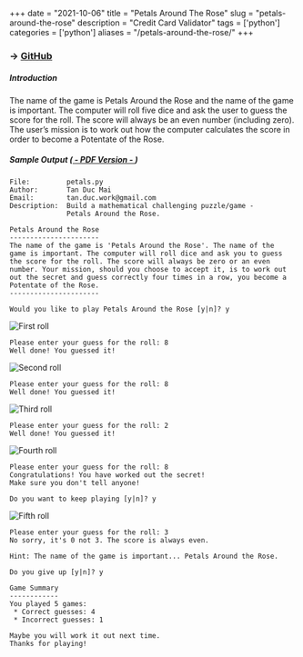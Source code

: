 +++
date = "2021-10-06"
title = "Petals Around The Rose"
slug = "petals-around-the-rose"
description = "Credit Card Validator"
tags = ['python']
categories = ['python']
aliases = "/petals-around-the-rose/"
+++

### → [GitHub](https://github.com/tanducmai/petals-around-the-rose)

##### Introduction
The name of the game is Petals Around the Rose and the name of the game is
important.  The computer will roll five dice and ask the user to guess the score
for the roll. The score will always be an even number (including zero). The
user’s mission is to work out how the computer calculates the score in order to
become a Potentate of the Rose.

##### Sample Output ([ - PDF Version - ](https://github.com/tanducmai/petals-around-the-rose/blob/main/sample-output.pdf))
```
File:         petals.py
Author:       Tan Duc Mai
Email:        tan.duc.work@gmail.com
Description:  Build a mathematical challenging puzzle/game -
              Petals Around the Rose.

Petals Around the Rose
----------------------
The name of the game is 'Petals Around the Rose'. The name of the
game is important. The computer will roll dice and ask you to guess
the score for the roll. The score will always be zero or an even
number. Your mission, should you choose to accept it, is to work out
out the secret and guess correctly four times in a row, you become a
Potentate of the Rose.
----------------------

Would you like to play Petals Around the Rose [y|n]? y
```

![First roll](/images/petals/1.png)

```
Please enter your guess for the roll: 8
Well done! You guessed it!
```

![Second roll](/images/petals/2.png)

```
Please enter your guess for the roll: 8
Well done! You guessed it!
```

![Third roll](/images/petals/3.png)

```
Please enter your guess for the roll: 2
Well done! You guessed it!
```

![Fourth roll](/images/petals/4.png)

```
Please enter your guess for the roll: 8
Congratulations! You have worked out the secret!
Make sure you don't tell anyone!

Do you want to keep playing [y|n]? y
```

![Fifth roll](/images/petals/5.png)

```
Please enter your guess for the roll: 3
No sorry, it's 0 not 3. The score is always even.

Hint: The name of the game is important... Petals Around the Rose. 

Do you give up [y|n]? y

Game Summary
------------
You played 5 games:
 * Correct guesses: 4
 * Incorrect guesses: 1

Maybe you will work it out next time.
Thanks for playing!
```
